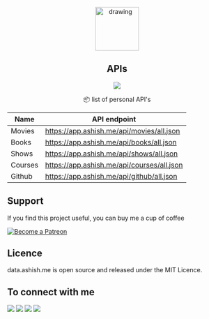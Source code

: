 <p align="center">
  <img src="https://ashishdotme-assets.s3.ap-south-1.amazonaws.com/logo.png" alt="drawing" width="100"/>
</p>

<h2 align="center">APIs</h2>

<p align="center">
<a href="https://img.shields.io/github/last-commit/ashishdotme/data.ashish.me?style=for-the-badge"><img src="https://img.shields.io/github/last-commit/ashishdotme/data.ashish.me?style=for-the-badge"></a>
</p>

<p align="center">📦 list of personal API's </p>

| Name    | API endpoint                               |
| ------- | ------------------------------------------ |
| Movies  | https://app.ashish.me/api/movies/all.json  |
| Books   | https://app.ashish.me/api/books/all.json   |
| Shows   | https://app.ashish.me/api/shows/all.json   |
| Courses | https://app.ashish.me/api/courses/all.json |
| Github  | https://app.ashish.me/api/github/all.json  |

## Support

If you find this project useful, you can buy me a cup of coffee

<a href="https://patreon.com/ashishdotme/" target="_blank">
  <img src="https://c5.patreon.com/external/logo/become_a_patron_button.png" alt="Become a Patreon">
</a>

## Licence

data.ashish.me is open source and released under the MIT Licence.

## To connect with me

<p align = "center">

[<img src="https://img.shields.io/badge/twitter-%231DA1F2.svg?&style=for-the-badge&logo=twitter&logoColor=white&color=black" />](https://twitter.com/ashishdotme)
[<img src="https://img.shields.io/badge/facebook-%2312100E.svg?&style=for-the-badge&logo=facebook&logoColor=white&color=black" />](https://facebook.com/ashishdotme)
[<img src="https://img.shields.io/badge/instagram-%2312100E.svg?&style=for-the-badge&logo=instagram&logoColor=white&color=black" />](https://instagram.com/ashishdotme)
[<img src ="https://img.shields.io/badge/website-%23.svg?&style=for-the-badge&logo=&logoColor=white%22&color=black">](https://ashish.me)

</p>
